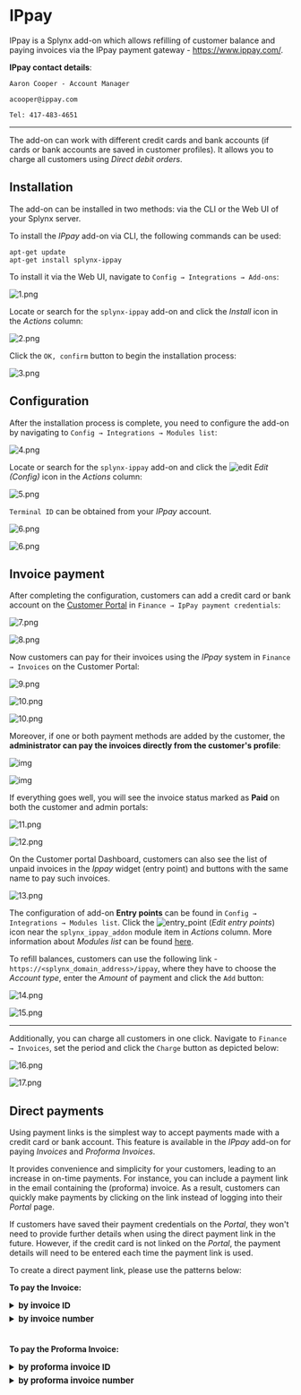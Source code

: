 IPpay
==================

IPpay is a Splynx add-on which allows refilling of customer balance and paying invoices via the IPpay payment gateway - https://www.ippay.com/.

**IPpay contact details**:
 
```
Aaron Cooper - Account Manager

acooper@ippay.com

Tel: 417-483-4651
```
*********************************************
The add-on can work with different credit cards and bank accounts (if cards or bank accounts are saved in customer profiles). It allows you to charge all customers using *Direct debit orders*.

## Installation

The add-on can be installed in two methods: via the CLI or the Web UI of your Splynx server.

To install the *IPpay* add-on via CLI, the following commands can be used:


```
apt-get update
apt-get install splynx-ippay
```
To install it via the Web UI, navigate to `Config → Integrations → Add-ons`:

![1.png](1.png)

Locate or search for the `splynx-ippay` add-on and click the *Install* icon in the *Actions* column:

![2.png](2.png)

Click the `OK, confirm` button to begin the installation process:

![3.png](3.png)

## Configuration

After the installation process is complete, you need to configure the add-on by navigating to `Config → Integrations → Modules list`:

![4.png](4.png)

Locate or search for the `splynx-ippay` add-on and click the
<icon class="image-icon">![edit](edit.png)</icon> *Edit (Config)* icon in the *Actions* column:

![5.png](5.png)

`Terminal ID` can be obtained from your *IPpay* account.

![6.png](6.png)

![6.png](6_1.png)

## Invoice payment

After completing the configuration, customers can add a credit card or bank account on the [Customer Portal](customer_portal/customer_portal.md) in `Finance → IpPay payment credentials`:

![7.png](7.png)

![8.png](8.png)

Now customers can pay for their invoices using the *IPpay* system in `Finance → Invoices` on the Customer Portal:

![9.png](9.png)

![10.png](10.png)

![10.png](10.1.png)

Moreover, if one or both payment methods are added by the customer, the **administrator can pay the invoices directly from the customer's profile**:

![img](from_admin_side1.png)

![img](from_admin_side2.png)

If everything goes well, you will see the invoice status marked as **Paid** on both the customer and admin portals:

![11.png](11.png)

![12.png](12.png)

On the Customer portal Dashboard, customers can also see the list of unpaid invoices in the *Ippay* widget (entry point) and buttons with the same name to pay such invoices.

![13.png](13.png)

The configuration of add-on **Entry points** can be found in `Config → Integrations → Modules list`. Click the <icon class="image-icon">![entry_point](entry_point.png)</icon> (*Edit entry points*) icon near the `splynx_ippay_addon` module item in *Actions* column. More information about *Modules list* can be found [here](configuration/integrations/modules_list/modules_list.md).

To refill balances, customers can use the following link - ``` https://<splynx_domain_address>/ippay ```, where they have to choose the *Account type*, enter the *Amount* of payment and click the `Add` button:

![14.png](14.png)

![15.png](15.png)

________________________

Additionally, you can charge all customers in one click. Navigate to `Finance → Invoices`, set the period and click the `Charge` button as depicted below:

![16.png](16.png)

![17.png](17.png)

## Direct payments

Using payment links is the simplest way to accept payments made with a credit card or bank account. This feature is available in the *IPpay* add-on for paying *Invoices* and *Proforma Invoices*. 

It provides convenience and simplicity for your customers, leading to an increase in on-time payments. For instance, you can include a payment link in the email containing the (proforma) invoice. As a result, customers can quickly make payments by clicking on the link instead of logging into their *Portal* page. 

If customers have saved their payment credentials on the *Portal*, they won't need to provide further details when using the direct payment link in the future. However, if the credit card is not linked on the *Portal*, the payment details will need to be entered each time the payment link is used.

To create a direct payment link, please use the patterns below:

**To pay the Invoice:**

<details style="font-size: 15px; margin-bottom: 5px;">
<summary><b>by invoice ID</b></summary>
<div markdown="1">

```
https://<splynx_domain_address>/ippay/direct-pay-invoice-by-id?item_id=<Invoice_id>

```
</div>
</details>

<details style="font-size: 15px; margin-bottom: 5px;">
<summary><b>by invoice number</b></summary>
<div markdown="1">

```
https://<splynx_domain_address>/ippay/direct-pay-invoice?item_id=<Invoice_number>

```
</div>
</details>

<br>

**To pay the Proforma Invoice:**

<details style="font-size: 15px; margin-bottom: 5px;">
<summary><b>by proforma invoice ID</b></summary>
<div markdown="1">

```
https://<splynx_domain_address>/ippay/direct-pay-proforma-by-id?item_id=<proforma_id>

```
</div>
</details>

<details style="font-size: 15px; margin-bottom: 5px;">
<summary><b>by proforma invoice number</b></summary>
<div markdown="1">

```
https://<splynx_domain_address>/ippay/direct-pay-proforma?item_id=<proforma_number>

```
</div>
</details>
